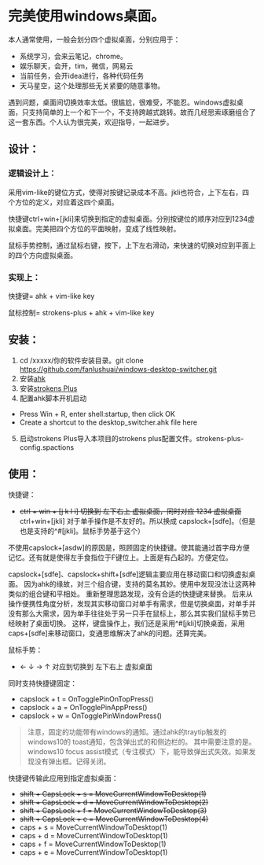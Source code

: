 # 完美使用windows桌面。
本人通常使用，一般会划分四个虚拟桌面，分别应用于：
- 系统学习，会来云笔记，chrome。
- 娱乐聊天，会开，tim，微信，网易云
- 当前任务，会开idea进行，各种代码任务
- 天马星空，这个处理那些无关紧要的随意事物。

遇到问题，桌面间切换效率太低。很尴尬，很难受，不能忍。windows虚拟桌面，只支持简单的上一个和下一个，不支持跨越式跳转。故而几经思索琢磨组合了这一套东西。个人认为很完美，欢迎指导，一起进步。

## 设计：
### 逻辑设计上：
采用vim-like的键位方式，使得对按键记录成本不高。jkli也符合，上下左右，四个方位的定义，对应着这四个桌面。

快捷键ctrl+win+[jkli]来切换到指定的虚拟桌面。分别按键位的顺序对应到1234虚拟桌面。完美把四个方位的平面映射，变成了线性映射。

鼠标手势控制，通过鼠标右键，按下，上下左右滑动，来快速的切换对应到平面上的四个方向虚拟桌面。

### 实现上：

快捷键= ahk + vim-like key

鼠标控制= strokens-plus + ahk + vim-like key

## 安装：
1. cd /xxxxx/你的软件安装目录。git clone https://github.com/fanlushuai/windows-desktop-switcher.git
2. 安装[ahk](https://www.autohotkey.com/)
3. 安装[strokens Plus](https://www.strokesplus.com/downloads/)
4. 配置ahk脚本开机启动
- Press Win + R, enter shell:startup, then click OK
- Create a shortcut to the desktop_switcher.ahk file here
5. 启动strokens Plus导入本项目的strokens plus配置文件。strokens-plus-config.spactions

## 使用：
快捷键：
- ~~ctrl + win + [j k l i] 切换到 左下右上 虚拟桌面，同时对应 1234 虚拟桌面~~
ctrl+win+[jkli] 对于单手操作是不友好的。所以换成 capslock+[sdfe]。（但是也是支持的^#[jkli]。鼠标手势基于这个）

不使用capslock+[asdw]的原因是，照顾固定的快捷键。使其能通过首字母方便记忆。还有就是使得左手食指位于F键位上。上面是有凸起的。方便定位。

capslock+[sdfe]、capslock+shift+[sdfe]逻辑主要应用在移动窗口和切换虚拟桌面。
因为ahk的缘故，对三个组合键，支持的莫名其妙。使用中发现没法让这两种类似的组合键和平相处。
重新整理思路发现，没有合适的快捷键来替换。
后来从操作便携性角度分析，发现其实移动窗口对单手有需求，但是切换桌面，对单手并没有那么大需求，因为单手往往处于另一只手在鼠标上，那么其实我们鼠标手势已经映射了桌面切换。
这样，键盘操作上，我们还是采用^#[jkli]切换桌面，采用caps+[sdfe]来移动窗口，变通思维解决了ahk的问题。还算完美。

鼠标手势：
- ← ↓ → ↑ 对应到切换到  左下右上 虚拟桌面

同时支持快捷键固定：
- capslock + t = OnTogglePinOnTopPress()
- capslock + a = OnTogglePinAppPress()
- capslock + w = OnTogglePinWindowPress()

> 注意，固定的功能带有windows的通知。通过ahk的traytip触发的windows10的 toast通知，包含弹出式的和侧边栏的。
  其中需要注意的是。windows10 focus assist模式（专注模式）下，能导致弹出式失效。如果发现没有弹出框。记得关闭。

快捷键传输此应用到指定虚拟桌面：
- ~~shift + CapsLock + s = MoveCurrentWindowToDesktop(1)~~
- ~~shift + CapsLock + d = MoveCurrentWindowToDesktop(2)~~
- ~~shift + CapsLock + f = MoveCurrentWindowToDesktop(3)~~
- ~~shift + CapsLock + e = MoveCurrentWindowToDesktop(4)~~
- caps + s = MoveCurrentWindowToDesktop(1)
- caps + d = MoveCurrentWindowToDesktop(1)
- caps + f = MoveCurrentWindowToDesktop(1)
- caps + e = MoveCurrentWindowToDesktop(1)
